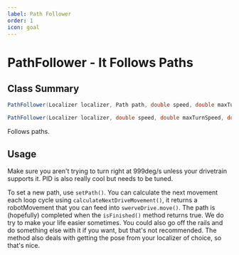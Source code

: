 ```yaml
---
label: Path Follower
order: 1
icon: goal
---
```


# PathFollower - It Follows Paths

## Class Summary
```java
PathFollower(Localizer localizer, Path path, double speed, double maxTurnSpeed, double maxTurnAcceleration, double maxAcceleration, MiniPID turnController, double precision);

PathFollower(Localizer localizer, double speed, double maxTurnSpeed, double maxTurnAcceleration double maxAcceleration, MiniPID turnController, double precision);
```
Follows paths.

## Usage
Make sure you aren't trying to turn right at 999deg/s unless your drivetrain supports it. PID is also really cool but needs to be tuned.

To set a new path, use `setPath()`. You can calculate the next movement each loop cycle using `calculateNextDriveMovement()`, it returns a robotMovement that you can feed into `swerveDrive.move()`. The path is (hopefully) completed when the `isFinished()` method returns true. We do try to make your life easier sometimes. You could also go off the rails and do something else with it if you want, but that's not recommended. The method also deals with getting the pose from your localizer of choice, so that's nice.
